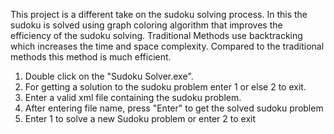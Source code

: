 This project is a different take on the sudoku solving process. In this the sudoku is solved using graph coloring algorithm that improves the efficiency of the sudoku solving. Traditional Methods use backtracking which increases the time and space complexity. Compared to the traditional methods this method is much efficient.



1. Double click on the "Sudoku Solver.exe".
2. For getting a solution to the sudoku problem enter 1 or else 2 to exit.
3. Enter a valid xml file containing the sudoku problem.
4. After entering file name, press "Enter" to get the solved sudoku problem
5. Enter 1 to solve a new Sudoku problem or enter 2 to exit
